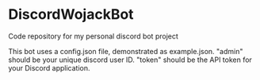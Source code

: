 # DiscordWojackBot
Code repository for my personal discord bot project

This bot uses a config.json file, demonstrated as example.json. 
"admin" should be your unique discord user ID. "token" should be 
the API token for your Discord application.
